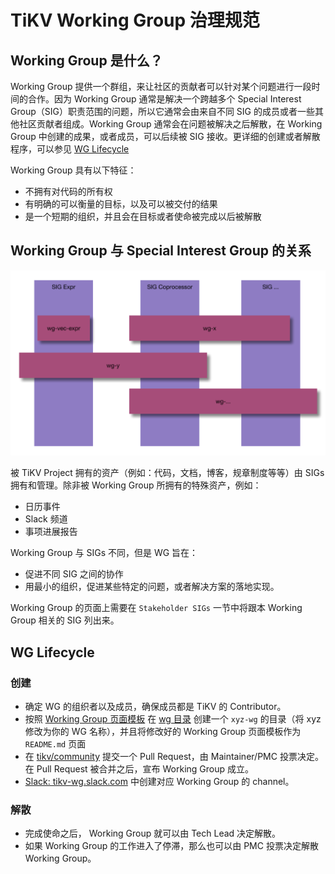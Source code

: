 # TiKV Working Group 治理规范

## Working Group 是什么？

Working Group 提供一个群组，来让社区的贡献者可以针对某个问题进行一段时间的合作。因为 Working Group 通常是解决一个跨越多个 Special Interest Group（SIG）职责范围的问题，所以它通常会由来自不同 SIG 的成员或者一些其他社区贡献者组成。Working Group 通常会在问题被解决之后解散，在 Working Group 中创建的成果，或者成员，可以后续被 SIG 接收。更详细的创建或者解散程序，可以参见 [WG Lifecycle](#wg-lifecycle)

Working Group 具有以下特征：

* 不拥有对代码的所有权
* 有明确的可以衡量的目标，以及可以被交付的结果
* 是一个短期的组织，并且会在目标或者使命被完成以后被解散

## Working Group 与 Special Interest Group 的关系

![wg_sig_relationship](/media/governace/wg_sig_relationship.png)

被 TiKV Project 拥有的资产（例如：代码，文档，博客，规章制度等等）由 SIGs 拥有和管理。除非被 Working Group 所拥有的特殊资产，例如：

* 日历事件
* Slack 频道
* 事项进展报告

Working Group 与 SIGs 不同，但是 WG 旨在：

* 促进不同 SIG 之间的协作
* 用最小的组织，促进某些特定的问题，或者解决方案的落地实现。

Working Group 的页面上需要在 `Stakeholder SIGs` 一节中将跟本 Working Group 相关的 SIG 列出来。

## WG Lifecycle

### 创建

* 确定 WG 的组织者以及成员，确保成员都是 TiKV 的 Contributor。
* 按照 [Working Group 页面模板](working-group-template.md) 在 [wg 目录](/wg) 创建一个 `xyz-wg` 的目录（将 xyz 修改为你的 WG 名称），并且将修改好的 Working Group 页面模板作为 `README.md` 页面
* 在 [tikv/community](https://github.com/tikv/community) 提交一个 Pull Request，由 Maintainer/PMC 投票决定。在 Pull Request 被合并之后，宣布 Working Group 成立。
* [Slack: tikv-wg.slack.com](tikv-wg.slack.com) 中创建对应 Working Group 的 channel。

### 解散

* 完成使命之后， Working Group 就可以由 Tech Lead 决定解散。
* 如果 Working Group 的工作进入了停滞，那么也可以由 PMC 投票决定解散 Working Group。
